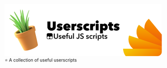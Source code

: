 ![Banner](https://github.com/ItsFoxDev/Userscripts/raw/main/banner.png)
⭐️ A collection of useful userscripts
